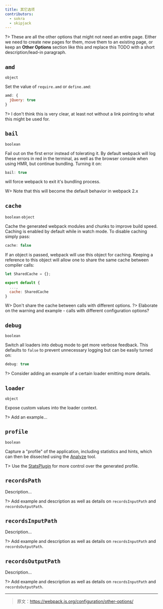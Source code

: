 ```yaml
---
title: 其它选项
contributors:
  - sokra
  - skipjack
---
```


?> These are all the other options that might not need an entire page. Either we need to create new pages for them, move them to an existing page, or keep an **Other Options** section like this and replace this TODO with a short description/lead-in paragraph.

## `amd`

`object`

Set the value of `require.amd` or `define.amd`:

```js
amd: {
  jQuery: true
}
```

?> I don't think this is very clear, at least not without a link pointing to what this might be used for.

## `bail`

`boolean`

Fail out on the first error instead of tolerating it. By default webpack will log these errors in red in the terminal, as well as the browser console when using HMR, but continue bundling. Turning it on:

```js
bail: true
```

will force webpack to exit it's bundling process.

W> Note that this will become the default behavior in webpack 2.x

## `cache`

`boolean` `object`

Cache the generated webpack modules and chunks to improve build speed. Caching is enabled by default while in watch mode. To disable caching simply pass:

```js
cache: false
```

If an object is passed, webpack will use this object for caching. Keeping a reference to this object will allow one to share the same cache between compiler calls:

```js
let SharedCache = {};

export default {
  ...,
  cache: SharedCache
}
```

W> Don't share the cache between calls with different options.
?> Elaborate on the warning and example - calls with different configuration options?

## `debug`

`boolean`

Switch all loaders into debug mode to get more verbose feedback. This defaults to `false` to prevent unnecessary logging but can be easily turned on:

```js
debug: true
```

?> Consider adding an example of a certain loader emitting more details.

## `loader`

`object`

Expose custom values into the loader context.

?> Add an example...

## `profile`

`boolean`

Capture a "profile" of the application, including statistics and hints, which can then be dissected using the [Analyze](https://webpack.github.io/analyse/) tool.

T> Use the [StatsPlugin](https://www.npmjs.com/package/stats-webpack-plugin) for more control over the generated profile.

## `recordsPath`

Description...

?> Add example and description as well as details on `recordsInputPath` and `recordsOutputPath`.

## `recordsInputPath`

Description...

?> Add example and description as well as details on `recordsInputPath` and `recordsOutputPath`.

## `recordsOutputPath`

Description...

?> Add example and description as well as details on `recordsInputPath` and `recordsOutputPath`.

***

> 原文：https://webpack.js.org/configuration/other-options/